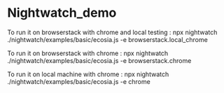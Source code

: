 # Nightwatch_demo

To run it on browserstack with chrome and local testing : 
npx nightwatch ./nightwatch/examples/basic/ecosia.js -e browserstack.local_chrome

To run it on browserstack with chrome : 
npx nightwatch ./nightwatch/examples/basic/ecosia.js -e browserstack.chrome

To run it on local machine with chrome : 
npx nightwatch ./nightwatch/examples/basic/ecosia.js -e chrome
